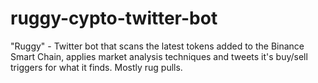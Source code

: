 # ruggy-cypto-twitter-bot
"Ruggy" - Twitter bot that scans the latest tokens added to the Binance Smart Chain, applies market analysis techniques and tweets it's buy/sell triggers for what it finds. Mostly rug pulls.
